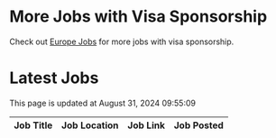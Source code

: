 # More Jobs with Visa Sponsorship

Check out [Europe Jobs](https://github.com/sureshparimi/europejobs#latest-jobs) for more jobs with visa sponsorship.

# Latest Jobs

This page is updated at August 31, 2024 09:55:09

| Job Title | Job Location | Job Link | Job Posted |
| --- | --- | --- | --- |
